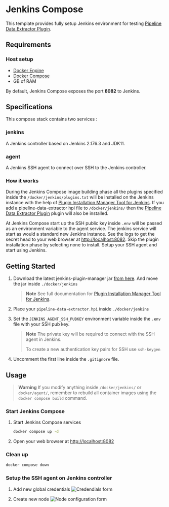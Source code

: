 # Jenkins Compose

This template provides fully setup Jenkins environment for testing [Pipeline Data Extractor Plugin](#).

## Requirements

### Host setup

* [Docker Engine](https://docs.docker.com/get-docker/)
* [Docker Compose](https://docs.docker.com/compose/install/)
* GB of RAM

By default, Jenkins Compose exposes the port **8082** to Jenkins.

## Specifications

This compose stack contains two services :

### jenkins

A Jenkins controller based on Jenkins 2.176.3 and JDK11.

### agent

A Jenkins SSH agent to connect over SSH to the Jenkins controller.

### How it works

During the Jenkins Compose image building phase all the plugins specified inside the `/docker/jenkins/plugins.txt` will be installed on the Jenkins instance with the help of [Plugin Installation Manager Tool for Jenkins](https://github.com/jenkinsci/plugin-installation-manager-tool).
If you add a pipeline-data-extractor hpi file to `/docker/jenkins/` then the [Pipeline Data Extractor Plugin](#) plugin will also be installed.

At Jenkins Compose start up the SSH public key inside `.env` will be passed as an environment variable to the agent service.
The jenkins service will start as would a standard new Jenkins instance. See the logs to get the secret head to your web browser at [http://localhost:8082](http://localhost:8082). Skip the plugin installation phase by selecting none to install. Setup your SSH agent and start using Jenkins.

## Getting Started

1. Download the latest jenkins-plugin-manager jar [from here](https://github.com/jenkinsci/plugin-installation-manager-tool/releases/latest). And move the jar inside `./docker/jenkins`

    > **Note**
    > See full documentation for [Plugin Installation Manager Tool for Jenkins](https://github.com/jenkinsci/plugin-installation-manager-tool).

2. Place your `pipeline-data-extractor.hpi` inside `./docker/jenkins`

3. Set the `JENKINS_AGENT_SSH_PUBKEY` environment variable inside the `.env` file with your SSH pub key.
    > **Note**
    > The private key will be required to connect with the SSH agent in Jenkins.
    >
    >To create a new authentication key pairs for SSH use `ssh-keygen`

4. Uncomment the first line inside the `.gitignore` file.

## Usage

> **Warning**
> If you modify anything inside `/docker/jenkins/` or `docker/agent/`, remember to rebuild all container images using the `docker compose build` command.

### Start Jenkins Compose

1. Start Jenkins Compose services

    ```sh
    docker compose up -d
    ```

2. Open your web browser at [http://localhost:8082](http://localhost:8082)

### Clean up

```sh
docker compose down
```

### Setup the SSH agent on Jenkins controller

1. Add new global credentials
![Credendials form](../media/credentials-config.jpg?raw=true)

2. Create new node
![Node configuration form](../media/node-config.jpg?raw=true)

